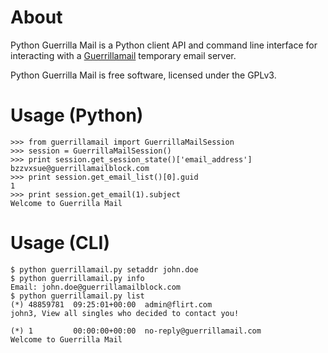 About
=====

Python Guerrilla Mail is a Python client API and command line interface for
interacting with a [Guerrillamail](https://www.guerrillamail.com/) temporary
email server.

Python Guerrilla Mail is free software, licensed under the GPLv3.


Usage (Python)
==============

    >>> from guerrillamail import GuerrillaMailSession
    >>> session = GuerrillaMailSession()
    >>> print session.get_session_state()['email_address']
    bzzvxsue@guerrillamailblock.com
    >>> print session.get_email_list()[0].guid
    1
    >>> print session.get_email(1).subject
    Welcome to Guerrilla Mail


Usage (CLI)
===========

    $ python guerrillamail.py setaddr john.doe
    $ python guerrillamail.py info
    Email: john.doe@guerrillamailblock.com
    $ python guerrillamail.py list
    (*) 48859781  09:25:01+00:00  admin@flirt.com
    john3, View all singles who decided to contact you!

    (*) 1         00:00:00+00:00  no-reply@guerrillamail.com
    Welcome to Guerrilla Mail

